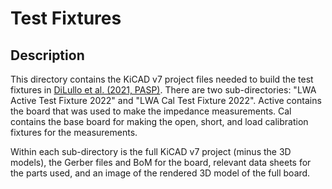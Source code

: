 Test Fixtures
=============

Description
-----------
This directory contains the KiCAD v7 project files needed to build the test
fixtures in [DiLullo et al. (2021, PASP)](https://arxiv.org/abs/2303.14904).
There are two sub-directories: "LWA Active Test Fixture 2022" and "LWA Cal Test
Fixture 2022".  Active contains the board that was used to make the impedance
measurements.  Cal contains the base board for making the open,
short, and load calibration fixtures for the measurements.

Within each sub-directory is the full KiCAD v7 project (minus the 3D models),
the Gerber files and BoM for the board, relevant data sheets for the parts used,
and an image of the rendered 3D model of the full board.
